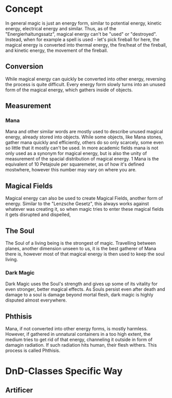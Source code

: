 # Concept
In general magic is just an energy form, similar to potential energy, kinetic energy, electrical energy and similar. Thus, as of the "Energierhaltungssatz", magical energy can't be "used" or "destroyed". Instead, when for example a spell is used - let's pick fireball for here, the magical energy is converted into thermal energy, the fire/heat of the fireball, and kinetic energy, the movement of the fireball. 
## Conversion
While magical energy can quickly be converted into other energy, reversing the process is quite difficult. Every energy form slowly turns into an unused form of the magical energy, which gathers inside of objects.
## Measurement
### Mana
Mana and other similar words are mostly used to describe unused magical energy, already stored into objects. While some objects, like Mana stones, gather mana quickly and efficiently, others do so only scarcely, some even so little that it mostly can't be used. In more academic fields mana is not only used as a synonym for magical energy, but is also the unity of measurement of the spacial distribution of magical energy. 1 Mana is the equivalent of 10 Petajoule per squaremeter, as of how it's defined mostwhere, however this number may vary on where you are. 
## Magical Fields
Magical energy can also be used to create Magical Fields, another form of energy. Similar to the "Lenzsche Gesetz", this always works against whatever was creating it, so when magic tries to enter these magical fields it gets disrupted and dispelled, 
## The Soul
The Soul of a living being is the strongest of magic. Travelling between planes, another dimension unseen to us, it is the best gatherer of Mana there is, however most of that magical energy is then used to keep the soul living. 
### Dark Magic
Dark Magic uses the Soul's strength and gives up some of its vitality for even stronger, better magical effects. As Souls persist even after death and damage to a soul is damage beyond mortal flesh, dark magic is highly disputed almost everywhere.
## Phthisis
Mana, if not converted into other energy forms, is mostly harmless. However, if gathered in unnatural containers in a too high extent, the medium tries to get rid of that energy, channeling it outside in form of damagin radiation. If such radiation hits human, their flesh withers. This process is called Phthisis.

# DnD-Classes Specific Way
## Artificer
